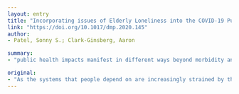 ```yaml
---
layout: entry
title: "Incorporating issues of Elderly Loneliness into the COVID-19 Public Health Response"
link: "https://doi.org/10.1017/dmp.2020.145"
author:
- Patel, Sonny S.; Clark-Ginsberg, Aaron

summary:
- "public health impacts manifest in different ways beyond morbidity and mortality for elderly populations. Loneliness is already a chief public health concern that is being made worse by COVID-19. Agencies should recognize the prevalence of loneliness amongst elderly populations and the impacts that their interventions have on loneliness. This letter describes several ways that loneliness can be addressed as part of public health response to the outbreak. A letter describes how loneliness is addressed to build resilience for elderly population."

original:
- "As the systems that people depend on are increasingly strained by the COVID-19 outbreak, public health impacts are manifesting in different ways beyond morbidity and mortality for elderly populations. Loneliness is already a chief public health concern that is being made worse by COVID-19. Agencies should recognize the prevalence of loneliness amongst elderly populations and the impacts that their interventions have on loneliness. This letter describes several ways that loneliness can be addressed to build resilience for elderly populations as part of public health response to COVID-19."
---
```


